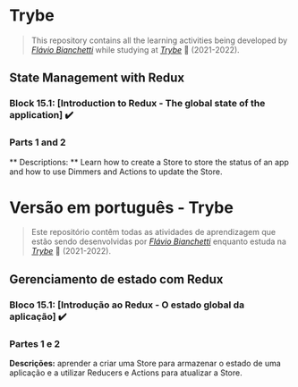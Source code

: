 # Trybe

> This repository contains all the learning activities being developed by _[Flávio Bianchetti](https://www.linkedin.com/in/flaviobianchetti/)_ while studying at _[Trybe](https://www.betrybe.com/)_ :rocket: (2021-2022).

## State Management with Redux


### Block 15.1: [Introduction to Redux - The global state of the application] :heavy_check_mark:

### Parts 1 and 2

** Descriptions: ** Learn how to create a Store to store the status of an app and how to use Dimmers and Actions to update the Store.

# Versão em português - Trybe

> Este repositório contêm todas as atividades de aprendizagem que estão sendo desenvolvidas por  _[Flávio Bianchetti](https://www.linkedin.com/in/flaviobianchetti/)_ enquanto estuda na _[Trybe](https://www.betrybe.com/)_ :rocket: (2021-2022).

## Gerenciamento de estado com Redux


### Bloco 15.1: [Introdução ao Redux - O estado global da aplicação] :heavy_check_mark:

### Partes 1 e 2

**Descrições:** aprender a criar uma Store para armazenar o estado de uma aplicação e a utilizar Reducers e Actions para atualizar a Store.